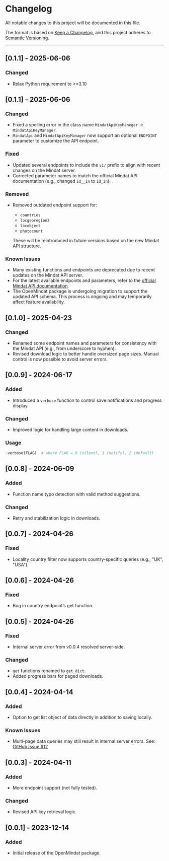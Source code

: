 # Changelog

All notable changes to this project will be documented in this file.

The format is based on [Keep a Changelog](https://keepachangelog.com/en/1.0.0/),
and this project adheres to [Semantic Versioning](https://semver.org/).

---

## [0.1.1] - 2025-06-06

### Changed

- Relax Python requirement to >=3.10

## [0.1.1] - 2025-06-06

### Changed

- Fixed a spelling error in the class name `MindatApiKeyManeger` -> `MindatApiKeyManager`.
- `MindatApi` and `MindatApiKeyManager` now support an optional `ENDPOINT` parameter to customize the API endpoint.

### Fixed

- Updated several endpoints to include the `v1/` prefix to align with recent changes on the Mindat server.
- Corrected parameter names to match the official Mindat API documentation (e.g., changed `id__in` to `id_in`).

### Removed

- Removed outdated endpoint support for:
  - `countries`
  - `locgeoregion2`
  - `locobject`
  - `photocount`

  These will be reintroduced in future versions based on the new Mindat API structure.

### Known Issues

- Many existing functions and endpoints are deprecated due to recent updates on the Mindat API server.
- For the latest available endpoints and parameters, refer to the [official Mindat API documentation](https://api.mindat.org/schema/redoc/).
- The OpenMindat package is undergoing migration to support the updated API schema. This process is ongoing and may temporarily affect feature availability.

## [0.1.0] - 2025-04-23

### Changed

* Renamed some endpoint names and parameters for consistency with the Mindat API (e.g., from underscore to hyphen).
* Revised download logic to better handle oversized page sizes. Manual control is now possible to avoid server errors.

## [0.0.9] - 2024-06-17

### Added

* Introduced a `verbose` function to control save notifications and progress display.

### Changed

* Improved logic for handling large content in downloads.

### Usage

```python
.verbose(FLAG)  # where FLAG = 0 (silent), 1 (notify), 2 (default)
```

## [0.0.8] - 2024-06-09

### Added

* Function name typo detection with valid method suggestions.

### Changed

* Retry and stabilization logic in downloads.

## [0.0.7] - 2024-04-26

### Fixed

* Locality country filter now supports country-specific queries (e.g., "UK", "USA").

## [0.0.6] - 2024-04-26

### Fixed

* Bug in country endpoint’s get function.

## [0.0.5] - 2024-04-26

### Fixed

* Internal server error from v0.0.4 resolved server-side.

### Changed

* `get` functions renamed to `get_dict`.
* Added progress bars for paged downloads.

## [0.0.4] - 2024-04-14

### Added

* Option to get list object of data directly in addition to saving locally.

### Known Issues

* Multi-page data queries may still result in internal server errors.
  See: [GitHub Issue #12](https://github.com/ChuBL/OpenMindat/issues/12)

## [0.0.3] - 2024-04-11

### Added

* More endpoint support (not fully tested).

### Changed

* Revised API key retrieval logic.

## [0.0.1] - 2023-12-14

### Added

* Initial release of the OpenMindat package.
